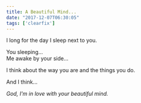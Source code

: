 ```yaml
---
title: A Beautiful Mind...
date: "2017-12-07T06:30:05"
tags: ['clearfix']
---
```


I long for the day I sleep next to you.

You sleeping...<br>
Me awake by your side...

I think about the way you are and the things you do.

And I think...

<i>God, I'm in love with your beautiful mind.</i>